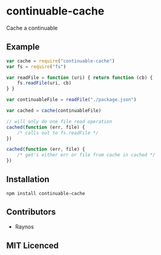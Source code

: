# continuable-cache

<!-- [![build status][1]][2] [![dependency status][3]][4]

[![browser support][5]][6] -->

Cache a continuable

## Example

```js
var cache = require("continuable-cache")
var fs = require("fs")

var readFile = function (uri) { return function (cb) {
    fs.readFile(uri, cb)
} }

var continuableFile = readFile("./package.json")

var cached = cache(continuableFile)

// will only do one file read operation
cached(function (err, file) {
    /* calls out to fs.readFile */
})

cached(function (err, file) {
    /* get's either err or file from cache in cached */
})
```

## Installation

`npm install continuable-cache`

## Contributors

 - Raynos

## MIT Licenced

  [1]: https://secure.travis-ci.org/Raynos/continuable-cache.png
  [2]: http://travis-ci.org/Raynos/continuable-cache
  [3]: https://david-dm.org/Raynos/continuable-cache/status.png
  [4]: https://david-dm.org/Raynos/continuable-cache
  [5]: https://ci.testling.com/Raynos/continuable-cache.png
  [6]: https://ci.testling.com/Raynos/continuable-cache
